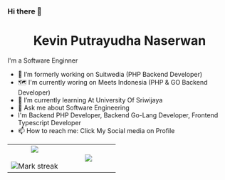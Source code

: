 ### Hi there 👋


<h1 align="center">Kevin Putrayudha Naserwan</h2>

<p>
I'm a Software Enginner
</p> 

<!--- stats & Trophy (start) -->
<p align="center">

- 🔭 I’m formerly working on Suitwedia (PHP Backend Developer)
- 🗺️ I'm currently woring on Meets Indonesia (PHP & GO Backend Developer)
- 🌱 I’m currently learning At University Of Sriwijaya
- 💬 Ask me about Software Engineering
-  I'm Backend PHP Developer, Backend Go-Lang Developer, Frontend Typescript Developer
- 📫 How to reach me: Click My Social media on Profile

<table align="center">
<tr border="none">
<td width="50%" align="center">
  
  <img  align="center"  src="https://github-readme-stats.vercel.app/api?username=KevinNaserwan&theme=radical&show_icons=true&count_private=true" />
  <br></br>
  <img  title="🔥 Get streak stats for your profile at git.io/streak-stats" alt="Mark streak" src="https://github-readme-streak-stats.herokuapp.com/?user=KevinNaserwan&theme=radical&hide_border=false" /> 
</td>

<td width="50%" align="center">

  <img  align="center"  src="https://github-readme-stats.anuraghazra1.vercel.app/api/top-langs/?username=KevinNaserwan&theme=radical&exclude_repo=dotfiles,si-biji&hide=javascript,ejs,blade,html,pug,css,scss&hide_border=false&no-bg=true&no-frame=true&langs_count=9"/>
  
  </td>
</tr>
</table>

